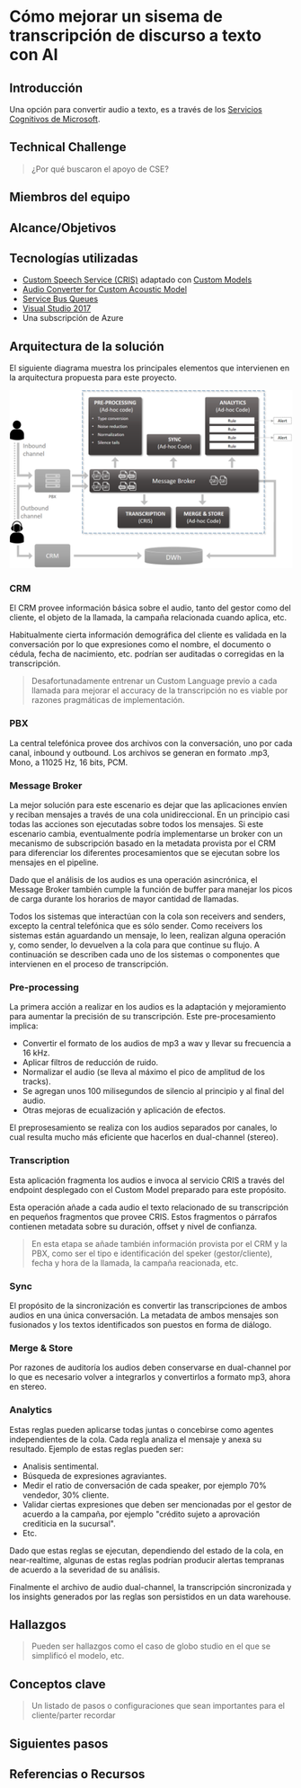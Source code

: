 # Cómo mejorar un sisema de transcripción de discurso a texto con AI
## Introducción
Una opción para convertir audio a texto, es a través de los [Servicios Cognitivos de Microsoft](https://azure.microsoft.com/es-mx/services/cognitive-services/). 

## Technical Challenge
> ¿Por qué buscaron el apoyo de CSE?
## Miembros del equipo
## Alcance/Objetivos
## Tecnologías utilizadas

- [Custom Speech Service (CRIS)](https://cris.ai/) adaptado con [Custom Models](https://azure.microsoft.com/en-us/services/cognitive-services/custom-speech-service/)
- [Audio Converter for Custom Acoustic Model](https://github.com/vianeyja/AudioConverter)
- [Service Bus Queues](https://docs.microsoft.com/en-us/azure/service-bus-messaging/service-bus-dotnet-get-started-with-queues)
- [Visual Studio 2017](http://www.visualstudio.com/vs)
- Una subscripción de Azure

## Arquitectura de la solución

El siguiente diagrama muestra los principales elementos que intervienen en la arquitectura propuesta para este proyecto.


![Arquitectura general](https://github.com/dgregoraz/case-studies/blob/master/images/cs-1/architecture.png?raw=true)


### CRM
El CRM provee información básica sobre el audio, tanto del gestor como del cliente, el objeto de la llamada, la campaña relacionada cuando aplica, etc.

Habitualmente cierta información demográfica del cliente es validada en la conversación por lo que expresiones como el nombre, el documento o cédula, fecha de nacimiento, etc. podrían ser auditadas o corregidas en la transcripción.

>Desafortunadamente entrenar un Custom Language previo a cada llamada para mejorar el accuracy de la transcripción no es viable por razones pragmáticas de implementación.

### PBX
La central telefónica provee dos archivos con la conversación, uno por cada canal, inbound y outbound. Los archivos se generan en formato .mp3, Mono, a 11025 Hz, 16 bits, PCM.

### Message Broker
La mejor solución para este escenario es dejar que las aplicaciones envíen y reciban mensajes a través de una cola unidireccional. En un principio casi todas las acciones son ejecutadas sobre todos los mensajes. Si este escenario cambia, eventualmente podría implementarse un broker con un mecanismo de subscripción basado en la metadata provista por el CRM para diferenciar los diferentes procesamientos que se ejecutan sobre los mensajes en el pipeline.

Dado que el análisis de los audios es una operación asincrónica, el Message Broker también cumple la función de buffer para manejar los picos de carga durante los horarios de mayor cantidad de llamadas.

Todos los sistemas que interactúan con la cola son receivers and senders, excepto la central telefónica que es sólo sender. Como receivers los sistemas están aguardando un mensaje, lo leen, realizan alguna operación y, como sender, lo devuelven a la cola para que continue su flujo. A continuación se describen cada uno de los sistemas o componentes que intervienen en el proceso de transcripción.

### Pre-processing
La primera acción a realizar en los audios es la adaptación y mejoramiento para aumentar la precisión de su transcripción.  Este pre-procesamiento implica:
- Convertir el formato de los audios de mp3 a wav y llevar su frecuencia a 16 kHz.
- Aplicar filtros de reducción de ruido.
- Normalizar el audio (se lleva al máximo el pico de amplitud de los tracks).
- Se agregan unos 100 milisegundos de silencio al principio y al final del audio.
- Otras mejoras de ecualización y aplicación de efectos.

El preprosesamiento se realiza con los audios separados por canales, lo cual resulta mucho más eficiente que hacerlos en dual-channel (stereo).

### Transcription
Esta aplicación fragmenta los audios e invoca al servicio CRIS a través del endpoint desplegado con el Custom Model preparado para este propósito.

Esta operación añade a cada audio el texto relacionado de su transcripción en pequeños fragmentos que provee CRIS. Estos fragmentos o párrafos contienen metadata sobre su duración, offset y nivel de confianza.

>En esta etapa se añade también información provista por el CRM y la PBX, como ser el tipo e identificación del speker (gestor/cliente), fecha y hora de la llamada, la campaña reacionada, etc.

### Sync
El propósito de la sincronización es convertir las transcripciones de ambos audios en una única conversación. La metadata de ambos mensajes son fusionados y los textos identificados son puestos en forma de diálogo.

### Merge & Store
Por razones de auditoría los audios deben conservarse en dual-channel por lo que es necesario volver a integrarlos y convertirlos a formato mp3, ahora en stereo.

### Analytics
Estas reglas pueden aplicarse todas juntas o concebirse como agentes independientes de la cola. Cada regla analiza el mensaje y anexa su resultado. Ejemplo de estas reglas pueden ser:
- Analisis sentimental.
- Búsqueda de expresiones agraviantes.
- Medir el ratio de conversación de cada speaker, por ejemplo 70% vendedor, 30% cliente.
- Validar ciertas expresiones que deben ser mencionadas por el gestor de acuerdo a la campaña, por ejemplo "crédito sujeto a aprovación crediticia en la sucursal".
- Etc.

Dado que estas reglas se ejecutan, dependiendo del estado de la cola, en near-realtime, algunas de estas reglas podrían producir alertas tempranas de acuerdo a la severidad de su análisis.

Finalmente el archivo de audio dual-channel, la transcripción sincronizada y los insights generados por las reglas son persistidos en un data warehouse.
## Hallazgos
> Pueden ser hallazgos como el caso de globo studio en el que se simplificó el modelo, etc.
## Conceptos clave
> Un listado de pasos o configuraciones que sean importantes para el cliente/parter recordar
## Siguientes pasos 
## Referencias o Recursos
